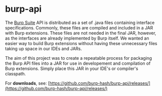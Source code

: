 # burp-api

The [Burp Suite](https://portswigger.net/burp/) API is distributed as a set of .java files containing interface specifications. Commonly, these files are compiled and included in a JAR with Burp extensions. These files are not needed in the final JAR, however, as the interfaces are already implemented by Burp itself. We wanted an easier way to build Burp extensions without having these unnecessary files taking up space in our IDEs and JARs.

The aim of this project was to create a repeatable process for packaging the Burp API files into a JAR for use in developement and compilation of Burp extensions. Simply place this JAR in your IDE's or compiler's classpath.

For **downloads**, see: [https://github.com/burp-hash/burp-api/releases/](https://github.com/burp-hash/burp-api/releases/)
